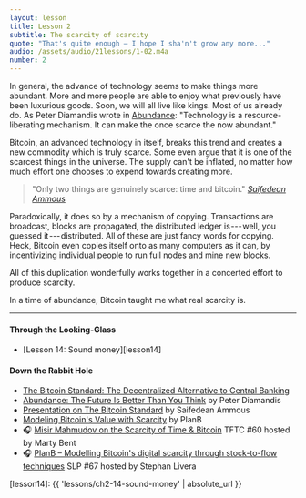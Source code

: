 ```yaml
---
layout: lesson
title: Lesson 2
subtitle: The scarcity of scarcity
quote: "That's quite enough — I hope I sha'n't grow any more..."
audio: /assets/audio/21lessons/1-02.m4a
number: 2
---
```


In general, the advance of technology seems to make things more
abundant. More and more people are able to enjoy what previously have
been luxurious goods. Soon, we will all live like kings. Most of us
already do. As Peter Diamandis wrote in [Abundance]: "Technology is a
resource-liberating mechanism. It can make the once scarce the now
abundant."

Bitcoin, an advanced technology in itself, breaks this trend and creates
a new commodity which is truly scarce. Some even argue that it is one of
the scarcest things in the universe. The supply can't be inflated, no
matter how much effort one chooses to expend towards creating more.

> "Only two things are genuinely scarce: time and bitcoin."
> <cite>[Saifedean Ammous][bitcoin-standard-presentation]</cite>

Paradoxically, it does so by a mechanism of copying. Transactions are
broadcast, blocks are propagated, the distributed ledger is --- well,
you guessed it --- distributed. All of these are just fancy words for
copying. Heck, Bitcoin even copies itself onto as many computers as it
can, by incentivizing individual people to run full nodes and mine new
blocks.

All of this duplication wonderfully works together in a concerted effort
to produce scarcity.

In a time of abundance, Bitcoin taught me what real scarcity is.

---

#### Through the Looking-Glass

- [Lesson 14: Sound money][lesson14]

#### Down the Rabbit Hole

- [The Bitcoin Standard: The Decentralized Alternative to Central Banking][bitcoin-standard]
- [Abundance: The Future Is Better Than You Think][Abundance] by Peter Diamandis
- [Presentation on The Bitcoin Standard][bitcoin-standard-presentation] by Saifedean Ammous
- [Modeling Bitcoin's Value with Scarcity][planb-scarcity] by PlanB
- 🎧 [Misir Mahmudov on the Scarcity of Time & Bitcoin][tftc60] TFTC #60 hosted by Marty Bent
- 🎧 [PlanB – Modelling Bitcoin's digital scarcity through stock-to-flow techniques﻿][slp67] SLP #67 hosted by Stephan Livera

<!-- Through the Looking-Glass -->
[lesson14]: {{ 'lessons/ch2-14-sound-money' | absolute_url }}

<!-- Down the Rabbit Hole -->
[Abundance]: https://www.diamandis.com/abundance
[bitcoin-standard]: http://amzn.to/2L95bJW
[bitcoin-standard-presentation]: https://www.bayernlb.de/internet/media/de/ir/downloads_1/bayernlb_research/sonderpublikationen_1/bitcoin_munich_may_28.pdf
[planb-scarcity]: https://medium.com/@100trillionUSD/modeling-bitcoins-value-with-scarcity-91fa0fc03e25
[tftc60]: https://anchor.fm/tales-from-the-crypt/episodes/Tales-from-the-Crypt-60-Misir-Mahmudov-e3aibh
[slp67]: https://stephanlivera.com/episode/67

<!-- Wikipedia -->
[alice]: https://en.wikipedia.org/wiki/Alice%27s_Adventures_in_Wonderland
[carroll]: https://en.wikipedia.org/wiki/Lewis_Carroll
